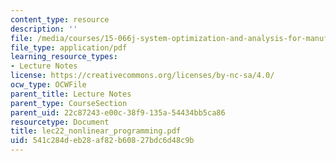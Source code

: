 ```yaml
---
content_type: resource
description: ''
file: /media/courses/15-066j-system-optimization-and-analysis-for-manufacturing-summer-2003/541c284deb28af82b60827bdc6d48c9b_lec22_nonlinear_programming.pdf
file_type: application/pdf
learning_resource_types:
- Lecture Notes
license: https://creativecommons.org/licenses/by-nc-sa/4.0/
ocw_type: OCWFile
parent_title: Lecture Notes
parent_type: CourseSection
parent_uid: 22c87243-e00c-38f9-135a-54434bb5ca86
resourcetype: Document
title: lec22_nonlinear_programming.pdf
uid: 541c284d-eb28-af82-b608-27bdc6d48c9b
---
```

